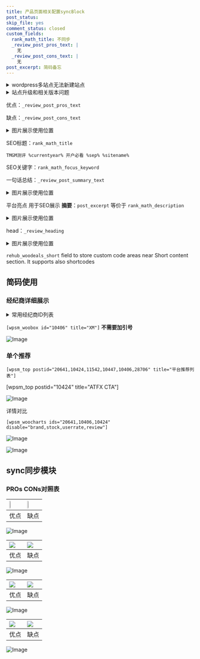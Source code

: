 ```yaml
---
title: 产品页面相关配置syncBlock
post_status: 
skip_file: yes
comment_status: closed
custom_fields:
  rank_math_title: 不同步
  _review_post_pros_text: |
    无
  _review_post_cons_text: |
    无
post_excerpt: 简码备忘
---
```

<details><summary>wordpress多站点无法新建站点</summary>

<li>和报错需要清理cookies一样的原因</li>
<li>wp-config.php里面<code>define( 'SUBDOMAIN_INSTALL', false );//子域名安装</code></li>
<li>新建子站点是用<code>define( 'SUBDOMAIN_INSTALL', true);//子域名安装</code> 完成以后，改成<code>false</code></li>
</details>

<details><summary>站点升级和相关版本问题</summary>

<p>wordpress：5.9.9
woocommerce：7.5.1
出现问题的地方：主题选项里面>><strong>Product layout >>compact style</strong></p>
<p>如何出现没有用过的字段 导致无法保存。先导出配置 然后进行修改，后面再次恢复即可。</p>
<p>出现部分字段无法显示时，需要返回默认布局后，对产品进行保存就好了。</p>
<p></p>
</details>

优点：`_review_post_pros_text`

缺点：`_review_post_cons_text`

<details><summary>图片展示使用位置</summary>

<img src="https://prod-files-secure.s3.us-west-2.amazonaws.com/39ed1227-6d7d-4570-be36-9ccd4a2c4241/f51d3d83-55d4-4bdf-9604-f37ec77ab556/Untitled.png?X-Amz-Algorithm=AWS4-HMAC-SHA256&X-Amz-Content-Sha256=UNSIGNED-PAYLOAD&X-Amz-Credential=ASIAZI2LB466UXJMPFDS%2F20250419%2Fus-west-2%2Fs3%2Faws4_request&X-Amz-Date=20250419T045520Z&X-Amz-Expires=3600&X-Amz-Security-Token=IQoJb3JpZ2luX2VjEP3%2F%2F%2F%2F%2F%2F%2F%2F%2F%2FwEaCXVzLXdlc3QtMiJHMEUCIQD7gyY3prs6ljpXCpVHoNgB5QzKfThKBZ72Zo%2BI37f7RAIgTu9uUK5lxKu6mJJKWhUW%2FQowfDmzoD8ZhoqOleQtcd4qiAQIhv%2F%2F%2F%2F%2F%2F%2F%2F%2F%2FARAAGgw2Mzc0MjMxODM4MDUiDB%2BF4kuKF020dZ2aNCrcAxUNB6OPRd2qtcbyh89r006oH1KPT%2F59rWTUI%2BkjftWgna27cGLcxl3p1s09BvUncGqFOz4Vpg52TIRTP4dJBp1miNv%2BZi6NS7UMEhsieqAxahM8x0EOqf9sMOHXQVzG%2FVhEpxo1ndBamRutfx8p0WuOIT0hhUx7R31A0oLgMqFX0X0y8rPpJHxsb0H7G0sGMMmTZV1GK5xruNsorO6Huw%2FUu3AQzmJqTqYQGTXCa9mbPXaHUfgCtALJOi7yjpd2VDPzMUDE%2FwU2EnZA5GiISX7MrqOSLP07Q7SxoWPqg4HrS7RhNJRn3L2h%2BnrTsMdJ2lERDC6l9nmTFuXRZsPwKVE0awhQm811bdKiyiOSb7kvgUAksC4rEfpAclydOHK9c4NTqEUZ%2FJ08k8gnZcPCmVb2RANfG3G9buStlFhoyS97HV5IZ%2B9d6UzL4tMHaBAR24v0Dmot0lCsiDb6EeocfmKYNkH8mHAdLvIgu%2F6NZ%2BxQxII7xQLetBPj35IrV9Hr1yAhq%2BkTrmRK6h1Hzg5slq7JEbxve%2Bn%2FtQFa75UQkHWYQkwB4uWT0Y%2FHpmFW68uAVfzRMb9RDl1dyviI2gJYTzhRf9p9M6YWvhMZRkfHz4SXj5b1hCy9xgk1rX52MLXWjMAGOqUBe%2BGINmwTDlW6neA2XjqHSCx9ah%2B4Lch9ywsbYXSBJMnznu1BmoJwVoswkV6UGkW6aBZsCxgWm3DejWf0uPBPHCG%2BvDzXoZfOiX8F5UbmPaqxa5ViVhvt1SikJw9nCunbk7%2FBkIeYEdijaJTPRxjUywpJjoiE%2BfCJiTbaIpQQda%2BbuX6lmrkuoRsvGrHx8wVVkpDdMBDJrBQAUXiAYk0K%2FlTBb5gw&X-Amz-Signature=11c3597e0626cc1f0f13e7b03e04babaee3ce7ab5f880d5fe60f1ea442eb2876&X-Amz-SignedHeaders=host&x-id=GetObject" alt="Image">
</details>

SEO标题：`rank_math_title`

`TMGM测评 %currentyear% 开户必看 %sep% %sitename%`

SEO关键字：`rank_math_focus_keyword`

一句话总结：`_review_post_summary_text`

<details><summary>图片展示使用位置</summary>

<img src="https://prod-files-secure.s3.us-west-2.amazonaws.com/39ed1227-6d7d-4570-be36-9ccd4a2c4241/4b96a922-296c-4f4e-8630-d1c870cbce01/Untitled.png?X-Amz-Algorithm=AWS4-HMAC-SHA256&X-Amz-Content-Sha256=UNSIGNED-PAYLOAD&X-Amz-Credential=ASIAZI2LB4664RK6BHMS%2F20250419%2Fus-west-2%2Fs3%2Faws4_request&X-Amz-Date=20250419T045521Z&X-Amz-Expires=3600&X-Amz-Security-Token=IQoJb3JpZ2luX2VjEP3%2F%2F%2F%2F%2F%2F%2F%2F%2F%2FwEaCXVzLXdlc3QtMiJHMEUCIQC2WEhyDyDnX43ZTFtBETMQNUy9fpPu1D4YoKQZedX9yQIgCSp0YCLKHn4%2Fd7qKkSp0otrSmhJny1c1%2Fnj8Ks3%2FsZIqiAQIhv%2F%2F%2F%2F%2F%2F%2F%2F%2F%2FARAAGgw2Mzc0MjMxODM4MDUiDOO03UzHiUo6UL9dYCrcAxCdGMcf7%2ByN4JyU0Ijsk77dNfzZxmrwubhCmcSGQhjrLCRckPF1Hb8y4I8ZA0P9ThUml00RkGp26qdMrVUAL3IPI1y9sd17nYmmHeWNnFHxP1ZP%2FDQfXtFosVWd34hPSTn7elMcwxKGV8JcvXzprAkUW%2FuxlQe2So3GdUfRMC%2BhpWKWXcalGZ0cJoK%2FHX19sbntdhcYna6Qki0QRQM1SY8CdIniFOBYu7q5Aou0%2FVGI09irelV%2FpZiVzloPw6dxJlIhk8VvfwticQH1pGXgdbGaZ44SmWLA8Ztpurxk9vk6JGu6brK3FINTOoV6ZsoEbyso2OxhqC1u%2FXSIsRDa9jRusjjKvyzExsutAh%2F8x4S8Cio2U5ndfXnUpGXumpUzfppnWzfe3%2FK8UNLCJIh3Jh4Ir%2BCdt9JGc234O0HNwZCs5R%2B8MaUUlULrHCDWkK8xNzVrgD24%2B2ffWhVL%2Fo4vd8V04wY311yYdItjlqy6P3B7ACmtcv8MeSO0GBGSYdeuwwOroDW7G5oTX54ydVDVfR0GvjG%2BStrhlnBj8d7nvWi%2Bwp%2BUBPcoIjpcXslDOqHNdI3jX%2FsEii4MHfD3RxGEjXCTKGGOVOI%2FJXfU46OGN7Cvo27%2FzSergk5WZApOMNrWjMAGOqUBpYTioG%2F9A4lxPlh2OR3Y5sgk7pkqlLsAsfn8NXvHs2HLMaqKyClbbOSKCH%2FNtwkQLrErCuJeXk1shrWxnXLlUeSza1XGUaRc9HrG8uidjGNsedx8gZQwysMQuuyfG49RHh78nfDyh35L9rZ59qAAqWXRTg2KgVtGU7G37lMmJHG1Jn6y%2BOuJunWubk5WBzNlLYBUcq%2BcWQXrEhYazpKmykSUBM6v&X-Amz-Signature=f007351a3444269a3d00e15561b93528c98410355e677d709dd972703655a0a0&X-Amz-SignedHeaders=host&x-id=GetObject" alt="Image">
</details>

平台亮点 用于SEO展示 **摘要**：`post_excerpt`  等价于 `rank_math_description`

<details><summary>图片展示使用位置</summary>

<img src="https://prod-files-secure.s3.us-west-2.amazonaws.com/39ed1227-6d7d-4570-be36-9ccd4a2c4241/1ee11f63-b60a-4dfe-a7a7-d58ff23b5d88/Untitled.png?X-Amz-Algorithm=AWS4-HMAC-SHA256&X-Amz-Content-Sha256=UNSIGNED-PAYLOAD&X-Amz-Credential=ASIAZI2LB4663VMZADDH%2F20250419%2Fus-west-2%2Fs3%2Faws4_request&X-Amz-Date=20250419T045521Z&X-Amz-Expires=3600&X-Amz-Security-Token=IQoJb3JpZ2luX2VjEP3%2F%2F%2F%2F%2F%2F%2F%2F%2F%2FwEaCXVzLXdlc3QtMiJIMEYCIQCWMi0lbM9c9KjahAqrFSXxfc6BAGhbSaXxtbDtdWjJqQIhANPa4DP47M6W0YQSZwhA8dFlstKTlY3UL4TIho8UVi2BKogECIb%2F%2F%2F%2F%2F%2F%2F%2F%2F%2FwEQABoMNjM3NDIzMTgzODA1IgyEzP%2FSrT45ybGmwl4q3ANBFTr35sdEFhjbyH2ppsqqtuD6TazlWmHc7zqgTVOW49T56eJKS%2FWctJuBcVRqSgS7qD5EFLaA8o43zpMSnZZ8%2FJlet1Rho4SIIKI0lh5hpIqsrWSwoKS%2Feiak0VoKTHrLXA4cE8eLpA8UXKkYWDwkTI7fWAVh1hvSZIE%2BlXMsnMUFfqD2aNyD34w8RvwvhjRJ4%2BuvaijMvV7V5JeCy0EBj03XSeVcoAySL0Liqo3Z14l4t4B6cbymEDy4trrFCt8LTo0gipHzZ8oMQ417hb25pGwWc%2Be6Xl2IFn%2FUcQJE%2FuEt%2B4GlRh6Jkw4Y6XzWCEcBrvIgSr%2BBEHoSnWZ%2BFYImEM6b0cNWJzgBM43TQSDFOkp%2F6vmr6gifqykEUIonzaefVtYJAQhiPd95WVAmjyDaRm3wXDpzQBg6dvsfSTW4O7rLI2rL80Q5zjkrSyy75VGHTxYGW4FBYg9go0D97pImOEpcaL5kKTESaiyg%2BU%2F2gT1hUlWu7KLAdF9uhRpy0dnxT0iSUMwloCgtAvnYGQszpS%2FP2O1J4qBiDnka38L71Iq22r1UOL96bfWygAX5CO0TCr9Xv1rgCe%2B3INKqKn5eLqPAN7vAfTd7xPZ0HSIIO3bWcyw1su0PnVV3CjC81ozABjqkAZxM6CzhM5BPeywNS0tKYlsRKR8yuFfcOq4Ezmg%2Fwj1zuzO0g%2B1eIuK0e7aTrkQNmeP1yGabPpB0zSgS%2Blel%2BfFphCwG8bFmWwAmuTWzUuR5JBJPnefSftqW%2BIz8MWCCAALc5GBhOHAVNdHXCxBC3i0GlMhmHZ1wROMpDHvTk1LxEfmWC%2FC%2FeYfr8zZE0EmXgo3EO2j6V4J%2BtwVcsEc7wyRcsVMN&X-Amz-Signature=b4b5ee01e95beed3e97fb802df6929a67559937c42efe909a2dfeffa37926fe0&X-Amz-SignedHeaders=host&x-id=GetObject" alt="Image">
<img src="https://prod-files-secure.s3.us-west-2.amazonaws.com/39ed1227-6d7d-4570-be36-9ccd4a2c4241/ad4118b5-78d8-4fbe-801e-3b29b5d99c01/Untitled.png?X-Amz-Algorithm=AWS4-HMAC-SHA256&X-Amz-Content-Sha256=UNSIGNED-PAYLOAD&X-Amz-Credential=ASIAZI2LB4663VMZADDH%2F20250419%2Fus-west-2%2Fs3%2Faws4_request&X-Amz-Date=20250419T045521Z&X-Amz-Expires=3600&X-Amz-Security-Token=IQoJb3JpZ2luX2VjEP3%2F%2F%2F%2F%2F%2F%2F%2F%2F%2FwEaCXVzLXdlc3QtMiJIMEYCIQCWMi0lbM9c9KjahAqrFSXxfc6BAGhbSaXxtbDtdWjJqQIhANPa4DP47M6W0YQSZwhA8dFlstKTlY3UL4TIho8UVi2BKogECIb%2F%2F%2F%2F%2F%2F%2F%2F%2F%2FwEQABoMNjM3NDIzMTgzODA1IgyEzP%2FSrT45ybGmwl4q3ANBFTr35sdEFhjbyH2ppsqqtuD6TazlWmHc7zqgTVOW49T56eJKS%2FWctJuBcVRqSgS7qD5EFLaA8o43zpMSnZZ8%2FJlet1Rho4SIIKI0lh5hpIqsrWSwoKS%2Feiak0VoKTHrLXA4cE8eLpA8UXKkYWDwkTI7fWAVh1hvSZIE%2BlXMsnMUFfqD2aNyD34w8RvwvhjRJ4%2BuvaijMvV7V5JeCy0EBj03XSeVcoAySL0Liqo3Z14l4t4B6cbymEDy4trrFCt8LTo0gipHzZ8oMQ417hb25pGwWc%2Be6Xl2IFn%2FUcQJE%2FuEt%2B4GlRh6Jkw4Y6XzWCEcBrvIgSr%2BBEHoSnWZ%2BFYImEM6b0cNWJzgBM43TQSDFOkp%2F6vmr6gifqykEUIonzaefVtYJAQhiPd95WVAmjyDaRm3wXDpzQBg6dvsfSTW4O7rLI2rL80Q5zjkrSyy75VGHTxYGW4FBYg9go0D97pImOEpcaL5kKTESaiyg%2BU%2F2gT1hUlWu7KLAdF9uhRpy0dnxT0iSUMwloCgtAvnYGQszpS%2FP2O1J4qBiDnka38L71Iq22r1UOL96bfWygAX5CO0TCr9Xv1rgCe%2B3INKqKn5eLqPAN7vAfTd7xPZ0HSIIO3bWcyw1su0PnVV3CjC81ozABjqkAZxM6CzhM5BPeywNS0tKYlsRKR8yuFfcOq4Ezmg%2Fwj1zuzO0g%2B1eIuK0e7aTrkQNmeP1yGabPpB0zSgS%2Blel%2BfFphCwG8bFmWwAmuTWzUuR5JBJPnefSftqW%2BIz8MWCCAALc5GBhOHAVNdHXCxBC3i0GlMhmHZ1wROMpDHvTk1LxEfmWC%2FC%2FeYfr8zZE0EmXgo3EO2j6V4J%2BtwVcsEc7wyRcsVMN&X-Amz-Signature=84539c3ecf2078307d75755c7d45b5a3ac6957c72e060c5b7148f5169802148e&X-Amz-SignedHeaders=host&x-id=GetObject" alt="Image">
<img src="https://prod-files-secure.s3.us-west-2.amazonaws.com/39ed1227-6d7d-4570-be36-9ccd4a2c4241/a38cf7c9-a79c-4b64-9e94-13589fe0758b/Untitled.png?X-Amz-Algorithm=AWS4-HMAC-SHA256&X-Amz-Content-Sha256=UNSIGNED-PAYLOAD&X-Amz-Credential=ASIAZI2LB4663VMZADDH%2F20250419%2Fus-west-2%2Fs3%2Faws4_request&X-Amz-Date=20250419T045521Z&X-Amz-Expires=3600&X-Amz-Security-Token=IQoJb3JpZ2luX2VjEP3%2F%2F%2F%2F%2F%2F%2F%2F%2F%2FwEaCXVzLXdlc3QtMiJIMEYCIQCWMi0lbM9c9KjahAqrFSXxfc6BAGhbSaXxtbDtdWjJqQIhANPa4DP47M6W0YQSZwhA8dFlstKTlY3UL4TIho8UVi2BKogECIb%2F%2F%2F%2F%2F%2F%2F%2F%2F%2FwEQABoMNjM3NDIzMTgzODA1IgyEzP%2FSrT45ybGmwl4q3ANBFTr35sdEFhjbyH2ppsqqtuD6TazlWmHc7zqgTVOW49T56eJKS%2FWctJuBcVRqSgS7qD5EFLaA8o43zpMSnZZ8%2FJlet1Rho4SIIKI0lh5hpIqsrWSwoKS%2Feiak0VoKTHrLXA4cE8eLpA8UXKkYWDwkTI7fWAVh1hvSZIE%2BlXMsnMUFfqD2aNyD34w8RvwvhjRJ4%2BuvaijMvV7V5JeCy0EBj03XSeVcoAySL0Liqo3Z14l4t4B6cbymEDy4trrFCt8LTo0gipHzZ8oMQ417hb25pGwWc%2Be6Xl2IFn%2FUcQJE%2FuEt%2B4GlRh6Jkw4Y6XzWCEcBrvIgSr%2BBEHoSnWZ%2BFYImEM6b0cNWJzgBM43TQSDFOkp%2F6vmr6gifqykEUIonzaefVtYJAQhiPd95WVAmjyDaRm3wXDpzQBg6dvsfSTW4O7rLI2rL80Q5zjkrSyy75VGHTxYGW4FBYg9go0D97pImOEpcaL5kKTESaiyg%2BU%2F2gT1hUlWu7KLAdF9uhRpy0dnxT0iSUMwloCgtAvnYGQszpS%2FP2O1J4qBiDnka38L71Iq22r1UOL96bfWygAX5CO0TCr9Xv1rgCe%2B3INKqKn5eLqPAN7vAfTd7xPZ0HSIIO3bWcyw1su0PnVV3CjC81ozABjqkAZxM6CzhM5BPeywNS0tKYlsRKR8yuFfcOq4Ezmg%2Fwj1zuzO0g%2B1eIuK0e7aTrkQNmeP1yGabPpB0zSgS%2Blel%2BfFphCwG8bFmWwAmuTWzUuR5JBJPnefSftqW%2BIz8MWCCAALc5GBhOHAVNdHXCxBC3i0GlMhmHZ1wROMpDHvTk1LxEfmWC%2FC%2FeYfr8zZE0EmXgo3EO2j6V4J%2BtwVcsEc7wyRcsVMN&X-Amz-Signature=4fe52e9b9a9b4c0d4144be2b6f792bbd9afc4c67127f175db01cf60b54df07a9&X-Amz-SignedHeaders=host&x-id=GetObject" alt="Image">
<img src="https://prod-files-secure.s3.us-west-2.amazonaws.com/39ed1227-6d7d-4570-be36-9ccd4a2c4241/7da6fc1e-d2ac-42ae-8c75-cb5749aa18f6/Untitled.png?X-Amz-Algorithm=AWS4-HMAC-SHA256&X-Amz-Content-Sha256=UNSIGNED-PAYLOAD&X-Amz-Credential=ASIAZI2LB4663VMZADDH%2F20250419%2Fus-west-2%2Fs3%2Faws4_request&X-Amz-Date=20250419T045521Z&X-Amz-Expires=3600&X-Amz-Security-Token=IQoJb3JpZ2luX2VjEP3%2F%2F%2F%2F%2F%2F%2F%2F%2F%2FwEaCXVzLXdlc3QtMiJIMEYCIQCWMi0lbM9c9KjahAqrFSXxfc6BAGhbSaXxtbDtdWjJqQIhANPa4DP47M6W0YQSZwhA8dFlstKTlY3UL4TIho8UVi2BKogECIb%2F%2F%2F%2F%2F%2F%2F%2F%2F%2FwEQABoMNjM3NDIzMTgzODA1IgyEzP%2FSrT45ybGmwl4q3ANBFTr35sdEFhjbyH2ppsqqtuD6TazlWmHc7zqgTVOW49T56eJKS%2FWctJuBcVRqSgS7qD5EFLaA8o43zpMSnZZ8%2FJlet1Rho4SIIKI0lh5hpIqsrWSwoKS%2Feiak0VoKTHrLXA4cE8eLpA8UXKkYWDwkTI7fWAVh1hvSZIE%2BlXMsnMUFfqD2aNyD34w8RvwvhjRJ4%2BuvaijMvV7V5JeCy0EBj03XSeVcoAySL0Liqo3Z14l4t4B6cbymEDy4trrFCt8LTo0gipHzZ8oMQ417hb25pGwWc%2Be6Xl2IFn%2FUcQJE%2FuEt%2B4GlRh6Jkw4Y6XzWCEcBrvIgSr%2BBEHoSnWZ%2BFYImEM6b0cNWJzgBM43TQSDFOkp%2F6vmr6gifqykEUIonzaefVtYJAQhiPd95WVAmjyDaRm3wXDpzQBg6dvsfSTW4O7rLI2rL80Q5zjkrSyy75VGHTxYGW4FBYg9go0D97pImOEpcaL5kKTESaiyg%2BU%2F2gT1hUlWu7KLAdF9uhRpy0dnxT0iSUMwloCgtAvnYGQszpS%2FP2O1J4qBiDnka38L71Iq22r1UOL96bfWygAX5CO0TCr9Xv1rgCe%2B3INKqKn5eLqPAN7vAfTd7xPZ0HSIIO3bWcyw1su0PnVV3CjC81ozABjqkAZxM6CzhM5BPeywNS0tKYlsRKR8yuFfcOq4Ezmg%2Fwj1zuzO0g%2B1eIuK0e7aTrkQNmeP1yGabPpB0zSgS%2Blel%2BfFphCwG8bFmWwAmuTWzUuR5JBJPnefSftqW%2BIz8MWCCAALc5GBhOHAVNdHXCxBC3i0GlMhmHZ1wROMpDHvTk1LxEfmWC%2FC%2FeYfr8zZE0EmXgo3EO2j6V4J%2BtwVcsEc7wyRcsVMN&X-Amz-Signature=29bbc28f2945cc94db1d76668da629d6348e9dec44d8de1a0d7cbf521565b13e&X-Amz-SignedHeaders=host&x-id=GetObject" alt="Image">
<img src="https://prod-files-secure.s3.us-west-2.amazonaws.com/39ed1227-6d7d-4570-be36-9ccd4a2c4241/7e97f40a-eaee-47f5-b2f9-475f96808fa7/Untitled.png?X-Amz-Algorithm=AWS4-HMAC-SHA256&X-Amz-Content-Sha256=UNSIGNED-PAYLOAD&X-Amz-Credential=ASIAZI2LB4663VMZADDH%2F20250419%2Fus-west-2%2Fs3%2Faws4_request&X-Amz-Date=20250419T045521Z&X-Amz-Expires=3600&X-Amz-Security-Token=IQoJb3JpZ2luX2VjEP3%2F%2F%2F%2F%2F%2F%2F%2F%2F%2FwEaCXVzLXdlc3QtMiJIMEYCIQCWMi0lbM9c9KjahAqrFSXxfc6BAGhbSaXxtbDtdWjJqQIhANPa4DP47M6W0YQSZwhA8dFlstKTlY3UL4TIho8UVi2BKogECIb%2F%2F%2F%2F%2F%2F%2F%2F%2F%2FwEQABoMNjM3NDIzMTgzODA1IgyEzP%2FSrT45ybGmwl4q3ANBFTr35sdEFhjbyH2ppsqqtuD6TazlWmHc7zqgTVOW49T56eJKS%2FWctJuBcVRqSgS7qD5EFLaA8o43zpMSnZZ8%2FJlet1Rho4SIIKI0lh5hpIqsrWSwoKS%2Feiak0VoKTHrLXA4cE8eLpA8UXKkYWDwkTI7fWAVh1hvSZIE%2BlXMsnMUFfqD2aNyD34w8RvwvhjRJ4%2BuvaijMvV7V5JeCy0EBj03XSeVcoAySL0Liqo3Z14l4t4B6cbymEDy4trrFCt8LTo0gipHzZ8oMQ417hb25pGwWc%2Be6Xl2IFn%2FUcQJE%2FuEt%2B4GlRh6Jkw4Y6XzWCEcBrvIgSr%2BBEHoSnWZ%2BFYImEM6b0cNWJzgBM43TQSDFOkp%2F6vmr6gifqykEUIonzaefVtYJAQhiPd95WVAmjyDaRm3wXDpzQBg6dvsfSTW4O7rLI2rL80Q5zjkrSyy75VGHTxYGW4FBYg9go0D97pImOEpcaL5kKTESaiyg%2BU%2F2gT1hUlWu7KLAdF9uhRpy0dnxT0iSUMwloCgtAvnYGQszpS%2FP2O1J4qBiDnka38L71Iq22r1UOL96bfWygAX5CO0TCr9Xv1rgCe%2B3INKqKn5eLqPAN7vAfTd7xPZ0HSIIO3bWcyw1su0PnVV3CjC81ozABjqkAZxM6CzhM5BPeywNS0tKYlsRKR8yuFfcOq4Ezmg%2Fwj1zuzO0g%2B1eIuK0e7aTrkQNmeP1yGabPpB0zSgS%2Blel%2BfFphCwG8bFmWwAmuTWzUuR5JBJPnefSftqW%2BIz8MWCCAALc5GBhOHAVNdHXCxBC3i0GlMhmHZ1wROMpDHvTk1LxEfmWC%2FC%2FeYfr8zZE0EmXgo3EO2j6V4J%2BtwVcsEc7wyRcsVMN&X-Amz-Signature=fc5b5d3ca6a68de874c2e85c6d451a135d6b9286b68ddef3dc49ec227eab7fcf&X-Amz-SignedHeaders=host&x-id=GetObject" alt="Image">
</details>

head：`_review_heading`

<details><summary>图片展示使用位置</summary>

<img src="https://prod-files-secure.s3.us-west-2.amazonaws.com/39ed1227-6d7d-4570-be36-9ccd4a2c4241/3a4650ad-9887-415c-889a-edd51fa54f27/Untitled.png?X-Amz-Algorithm=AWS4-HMAC-SHA256&X-Amz-Content-Sha256=UNSIGNED-PAYLOAD&X-Amz-Credential=ASIAZI2LB46656IM5NWV%2F20250419%2Fus-west-2%2Fs3%2Faws4_request&X-Amz-Date=20250419T045522Z&X-Amz-Expires=3600&X-Amz-Security-Token=IQoJb3JpZ2luX2VjEP3%2F%2F%2F%2F%2F%2F%2F%2F%2F%2FwEaCXVzLXdlc3QtMiJHMEUCIQCYHQe66ynGEtziB4ut8JGr5OGBcoBt8bpvwvUAT9cO9AIgSrSenuiFAbt7aRpSB82ZNiCZK5wOIeSbMAjNUkXhrm0qiAQIhv%2F%2F%2F%2F%2F%2F%2F%2F%2F%2FARAAGgw2Mzc0MjMxODM4MDUiDOBf54jzgzvx6WVhISrcA1UkWQ%2F4HuB4iLeH65F9%2FJlVyn9ccCNxtUf9Ll0J2TJqsK0%2F4QRN%2FgfQ5tXjWCRwI%2FGjVx%2FCI24BTRmMKcKTuQ7vw5CJAt9JZQA9wUIILRQVlagoQXxqiAEekfiug8g0nn%2BhJ5DRS9rejEKe%2F2WXktBWtRlExevmmDmFThIqHE3tK%2BLsFmIDYLJtuJHD99HdMpLLybTGl9PvLvR9E6QLvW5e8vLFE0X%2FhzIRB7nxmj6PN3wJXoNwERl9ORe4%2B4j1RUkdXIM8l4aAMyKCYaFi%2FS2KOmdNr9GARA4fexc0RAf5XpPe7jL1smaVezVZABTWmpEJaa1nv1C%2FIIGf4fBiyTWuEOLrJl6QVeTd1g0IL%2FPXZqr5J95TmZdgRL7MAli86wPotYXpmvFHJORss3%2FeJUGA%2FoPHFCsWf1juHy45pZSFgUuMCPzkqtCe5ay4y%2FOYKY77I0Kd7CO221ajlY9IEvGU0gzOJIFmZ7TspFGH5bl4FecTlod%2Fb%2FBJVGVd%2BGmtFlf0HyY%2Fba5fETpBxJm%2B5V2V18g8jtCitNS73z62rBs%2BsqzzE4z%2FEYXlfz4T0psHxl09rBa7rLmBQ8IfKesUbghD0aD5Zs%2F%2BqF7fN7uSQv1Shc%2Ff9KtVINkhvf9%2FMMXWjMAGOqUBGNcfSGzDJpUIa8YyM%2BLohlM0C4cLMjhfwfGnubyBK1QZa1paEfe4RZpeZtSl%2F%2BbX3ZM3s6C19%2BAzjXobGZI4u4ltnPDlsZIKWBs8WsJhYR8TOvZfRqX2xBttMQyf9NUoZZkfrTD3ieWST86C9Dop6DtSwqCFGH8ntEC6UIoM7E3xiIbWoVRQiJoHry5z0IjU9IE%2FgfllYtqyQGERw17%2BUiEZcNFB&X-Amz-Signature=467082c10ab280980e45c6d3ac11a36fdac89348dc2bf6e2df6141dea557205f&X-Amz-SignedHeaders=host&x-id=GetObject" alt="Image">
</details>

`rehub_woodeals_short`	field to store custom code areas near Short content section. It supports also shortcodes



## 简码使用

### 经纪商详细展示

<details><summary>常用经纪商ID列表</summary>

<pre><code class="php">嘉盛 ===> 20641  [wpsm_woobox id="20641" title="嘉盛"]
易信easymarkets ===> 11542  [wpsm_woobox id="11542" title="易信easymarkets"]
ATFX外汇 ===> 10424  [wpsm_woobox id="10424" title="ATFX"]
XM ===> 10406  [wpsm_woobox id="10406" title="XM"]
TMGM ===> 29622  [wpsm_woobox id="29622" title="TMGM"]
HYCM ===> 10447  [wpsm_woobox id="10447" title="HYCM"]
fpmarkets澳福外汇 ===> 20639  [wpsm_woobox id="20639" title="fpmarkets澳福外汇"]</code></pre>
</details>

`[wpsm_woobox id="10406" title="XM"]` **不需要加引号**

![Image](https://prod-files-secure.s3.us-west-2.amazonaws.com/39ed1227-6d7d-4570-be36-9ccd4a2c4241/4f898f9d-0fa7-4e43-acd3-ac6bc7be575a/Untitled.png?X-Amz-Algorithm=AWS4-HMAC-SHA256&X-Amz-Content-Sha256=UNSIGNED-PAYLOAD&X-Amz-Credential=ASIAZI2LB4665XBCRITT%2F20250419%2Fus-west-2%2Fs3%2Faws4_request&X-Amz-Date=20250419T045516Z&X-Amz-Expires=3600&X-Amz-Security-Token=IQoJb3JpZ2luX2VjEP3%2F%2F%2F%2F%2F%2F%2F%2F%2F%2FwEaCXVzLXdlc3QtMiJHMEUCIQDAbSmGZK%2Fr29xGeq3B%2Bh0w5plHfO1nh8G0i7gyCWs1ugIgTdIpbCVFRnfAPuawxcckj4wpt3JwO7WjBwGlU9aRR8gqiAQIhv%2F%2F%2F%2F%2F%2F%2F%2F%2F%2FARAAGgw2Mzc0MjMxODM4MDUiDMJ%2Bzic6pDDT2SisRircA2lamQQQWB4rDlFlXOrc6vXFxANMcgCKm%2Fu9sJjfJNOtggVy%2Be%2BA%2BasqxYpgABqx%2FQbRzH1PBftwiYsbOfZ81jCbgJ1m0Y4pwSbJEZGYrOzQHVpQgTCbNY%2FixpXwKKN19%2BxCMb7O0VhB4Pzek27tL6c%2FJRJhOddZ3mBhaEO4haVgiWgoiFd7GVd5XCU%2Fv9mKOZRKtXcENAcA8z%2BhO46WiyhMuaWs26tlSOf1Cus4Xw%2F6%2FqaOXqZZNm9A44ZxaZ%2F7T9%2B5K837bTdjksHwOLm9Ehegfo2c9qh7B%2FDWrsIDFzg7zlluQ4XcMFByrs7BYw1h%2BxZZJFydb3YYt4J%2FdP3ppwROLS41%2FvBVhvWq0IXuGGBvqm0dMrS3Y2aPyc3qwCydeavrPWM60EFjYwh%2FdVpAbOa9v735dScizP7XePqxH4PHMiN9topvbOOmIbRO%2F9tcCZwOH%2Bxq9kQ6boRog6Sfs2T16pEziWCzF4vDs0xMJ5JCE357gDgmj%2FUTpcjN231j711pamQKoEbiFtiVIaOIUbVUl5VmgdTkCk4OLpJ6xCF0t7vnSftShDbcpf5aUhr8DGIvIieqicyIjcx6cK2VQhA%2FWL5YYzy7mjSQbWLdD1GpL6mqTUPyezEdN0zpML7WjMAGOqUBjQCiprYEAjzXn0SRh1FRld4qt2R0roxzQ7CFkioKh7VRNeoRXthQ4aXx5hFTRT8gmxN60Puhrxs8FOy%2FQrBuj5mQtHmJI1ArrfDK9VaxxxA0IbAFhcez7XJK64161DbZDWWqFfL68BVKunUqAcN3xEQBilwHnIPm7A4bqLMw%2ByLtS1d7xejvF354oS0XzkoiRNDcH0HhOl%2FpjLeXZj9jfKqT1VMC&X-Amz-Signature=ca6adad0f0d4f79dde830fe20b776f68b1d7972e81a6dbf6b614dd2caccb816f&X-Amz-SignedHeaders=host&x-id=GetObject)

### 单个推荐
`[wpsm_top postid="20641,10424,11542,10447,10406,28706" title="平台推荐列表"]`

[wpsm_top postid="10424" title="ATFX CTA"]

![Image](https://prod-files-secure.s3.us-west-2.amazonaws.com/39ed1227-6d7d-4570-be36-9ccd4a2c4241/5ac620dc-51a8-48b6-b55d-91f47299193c/Untitled.png?X-Amz-Algorithm=AWS4-HMAC-SHA256&X-Amz-Content-Sha256=UNSIGNED-PAYLOAD&X-Amz-Credential=ASIAZI2LB4665XBCRITT%2F20250419%2Fus-west-2%2Fs3%2Faws4_request&X-Amz-Date=20250419T045516Z&X-Amz-Expires=3600&X-Amz-Security-Token=IQoJb3JpZ2luX2VjEP3%2F%2F%2F%2F%2F%2F%2F%2F%2F%2FwEaCXVzLXdlc3QtMiJHMEUCIQDAbSmGZK%2Fr29xGeq3B%2Bh0w5plHfO1nh8G0i7gyCWs1ugIgTdIpbCVFRnfAPuawxcckj4wpt3JwO7WjBwGlU9aRR8gqiAQIhv%2F%2F%2F%2F%2F%2F%2F%2F%2F%2FARAAGgw2Mzc0MjMxODM4MDUiDMJ%2Bzic6pDDT2SisRircA2lamQQQWB4rDlFlXOrc6vXFxANMcgCKm%2Fu9sJjfJNOtggVy%2Be%2BA%2BasqxYpgABqx%2FQbRzH1PBftwiYsbOfZ81jCbgJ1m0Y4pwSbJEZGYrOzQHVpQgTCbNY%2FixpXwKKN19%2BxCMb7O0VhB4Pzek27tL6c%2FJRJhOddZ3mBhaEO4haVgiWgoiFd7GVd5XCU%2Fv9mKOZRKtXcENAcA8z%2BhO46WiyhMuaWs26tlSOf1Cus4Xw%2F6%2FqaOXqZZNm9A44ZxaZ%2F7T9%2B5K837bTdjksHwOLm9Ehegfo2c9qh7B%2FDWrsIDFzg7zlluQ4XcMFByrs7BYw1h%2BxZZJFydb3YYt4J%2FdP3ppwROLS41%2FvBVhvWq0IXuGGBvqm0dMrS3Y2aPyc3qwCydeavrPWM60EFjYwh%2FdVpAbOa9v735dScizP7XePqxH4PHMiN9topvbOOmIbRO%2F9tcCZwOH%2Bxq9kQ6boRog6Sfs2T16pEziWCzF4vDs0xMJ5JCE357gDgmj%2FUTpcjN231j711pamQKoEbiFtiVIaOIUbVUl5VmgdTkCk4OLpJ6xCF0t7vnSftShDbcpf5aUhr8DGIvIieqicyIjcx6cK2VQhA%2FWL5YYzy7mjSQbWLdD1GpL6mqTUPyezEdN0zpML7WjMAGOqUBjQCiprYEAjzXn0SRh1FRld4qt2R0roxzQ7CFkioKh7VRNeoRXthQ4aXx5hFTRT8gmxN60Puhrxs8FOy%2FQrBuj5mQtHmJI1ArrfDK9VaxxxA0IbAFhcez7XJK64161DbZDWWqFfL68BVKunUqAcN3xEQBilwHnIPm7A4bqLMw%2ByLtS1d7xejvF354oS0XzkoiRNDcH0HhOl%2FpjLeXZj9jfKqT1VMC&X-Amz-Signature=9fd4ce6de761ed43be6f5a61480b6154b470874a2d9514cc782fb06024f0e3b0&X-Amz-SignedHeaders=host&x-id=GetObject)

详情对比

`[wpsm_woocharts ids="20641,10406,10424" disable="brand,stock,userrate,review"]`

![Image](https://prod-files-secure.s3.us-west-2.amazonaws.com/39ed1227-6d7d-4570-be36-9ccd4a2c4241/bf3ba45f-b9f3-4295-8aef-b4a495fd25f4/Untitled.png?X-Amz-Algorithm=AWS4-HMAC-SHA256&X-Amz-Content-Sha256=UNSIGNED-PAYLOAD&X-Amz-Credential=ASIAZI2LB4665XBCRITT%2F20250419%2Fus-west-2%2Fs3%2Faws4_request&X-Amz-Date=20250419T045516Z&X-Amz-Expires=3600&X-Amz-Security-Token=IQoJb3JpZ2luX2VjEP3%2F%2F%2F%2F%2F%2F%2F%2F%2F%2FwEaCXVzLXdlc3QtMiJHMEUCIQDAbSmGZK%2Fr29xGeq3B%2Bh0w5plHfO1nh8G0i7gyCWs1ugIgTdIpbCVFRnfAPuawxcckj4wpt3JwO7WjBwGlU9aRR8gqiAQIhv%2F%2F%2F%2F%2F%2F%2F%2F%2F%2FARAAGgw2Mzc0MjMxODM4MDUiDMJ%2Bzic6pDDT2SisRircA2lamQQQWB4rDlFlXOrc6vXFxANMcgCKm%2Fu9sJjfJNOtggVy%2Be%2BA%2BasqxYpgABqx%2FQbRzH1PBftwiYsbOfZ81jCbgJ1m0Y4pwSbJEZGYrOzQHVpQgTCbNY%2FixpXwKKN19%2BxCMb7O0VhB4Pzek27tL6c%2FJRJhOddZ3mBhaEO4haVgiWgoiFd7GVd5XCU%2Fv9mKOZRKtXcENAcA8z%2BhO46WiyhMuaWs26tlSOf1Cus4Xw%2F6%2FqaOXqZZNm9A44ZxaZ%2F7T9%2B5K837bTdjksHwOLm9Ehegfo2c9qh7B%2FDWrsIDFzg7zlluQ4XcMFByrs7BYw1h%2BxZZJFydb3YYt4J%2FdP3ppwROLS41%2FvBVhvWq0IXuGGBvqm0dMrS3Y2aPyc3qwCydeavrPWM60EFjYwh%2FdVpAbOa9v735dScizP7XePqxH4PHMiN9topvbOOmIbRO%2F9tcCZwOH%2Bxq9kQ6boRog6Sfs2T16pEziWCzF4vDs0xMJ5JCE357gDgmj%2FUTpcjN231j711pamQKoEbiFtiVIaOIUbVUl5VmgdTkCk4OLpJ6xCF0t7vnSftShDbcpf5aUhr8DGIvIieqicyIjcx6cK2VQhA%2FWL5YYzy7mjSQbWLdD1GpL6mqTUPyezEdN0zpML7WjMAGOqUBjQCiprYEAjzXn0SRh1FRld4qt2R0roxzQ7CFkioKh7VRNeoRXthQ4aXx5hFTRT8gmxN60Puhrxs8FOy%2FQrBuj5mQtHmJI1ArrfDK9VaxxxA0IbAFhcez7XJK64161DbZDWWqFfL68BVKunUqAcN3xEQBilwHnIPm7A4bqLMw%2ByLtS1d7xejvF354oS0XzkoiRNDcH0HhOl%2FpjLeXZj9jfKqT1VMC&X-Amz-Signature=9710f3bd967836a5ded6c1cfddcc30460465ef0c99eb56981b848fda5dcd6931&X-Amz-SignedHeaders=host&x-id=GetObject)

![Image](https://prod-files-secure.s3.us-west-2.amazonaws.com/39ed1227-6d7d-4570-be36-9ccd4a2c4241/30bc56ef-f383-4b48-9768-2ebc9e436ec0/Untitled.png?X-Amz-Algorithm=AWS4-HMAC-SHA256&X-Amz-Content-Sha256=UNSIGNED-PAYLOAD&X-Amz-Credential=ASIAZI2LB4665XBCRITT%2F20250419%2Fus-west-2%2Fs3%2Faws4_request&X-Amz-Date=20250419T045516Z&X-Amz-Expires=3600&X-Amz-Security-Token=IQoJb3JpZ2luX2VjEP3%2F%2F%2F%2F%2F%2F%2F%2F%2F%2FwEaCXVzLXdlc3QtMiJHMEUCIQDAbSmGZK%2Fr29xGeq3B%2Bh0w5plHfO1nh8G0i7gyCWs1ugIgTdIpbCVFRnfAPuawxcckj4wpt3JwO7WjBwGlU9aRR8gqiAQIhv%2F%2F%2F%2F%2F%2F%2F%2F%2F%2FARAAGgw2Mzc0MjMxODM4MDUiDMJ%2Bzic6pDDT2SisRircA2lamQQQWB4rDlFlXOrc6vXFxANMcgCKm%2Fu9sJjfJNOtggVy%2Be%2BA%2BasqxYpgABqx%2FQbRzH1PBftwiYsbOfZ81jCbgJ1m0Y4pwSbJEZGYrOzQHVpQgTCbNY%2FixpXwKKN19%2BxCMb7O0VhB4Pzek27tL6c%2FJRJhOddZ3mBhaEO4haVgiWgoiFd7GVd5XCU%2Fv9mKOZRKtXcENAcA8z%2BhO46WiyhMuaWs26tlSOf1Cus4Xw%2F6%2FqaOXqZZNm9A44ZxaZ%2F7T9%2B5K837bTdjksHwOLm9Ehegfo2c9qh7B%2FDWrsIDFzg7zlluQ4XcMFByrs7BYw1h%2BxZZJFydb3YYt4J%2FdP3ppwROLS41%2FvBVhvWq0IXuGGBvqm0dMrS3Y2aPyc3qwCydeavrPWM60EFjYwh%2FdVpAbOa9v735dScizP7XePqxH4PHMiN9topvbOOmIbRO%2F9tcCZwOH%2Bxq9kQ6boRog6Sfs2T16pEziWCzF4vDs0xMJ5JCE357gDgmj%2FUTpcjN231j711pamQKoEbiFtiVIaOIUbVUl5VmgdTkCk4OLpJ6xCF0t7vnSftShDbcpf5aUhr8DGIvIieqicyIjcx6cK2VQhA%2FWL5YYzy7mjSQbWLdD1GpL6mqTUPyezEdN0zpML7WjMAGOqUBjQCiprYEAjzXn0SRh1FRld4qt2R0roxzQ7CFkioKh7VRNeoRXthQ4aXx5hFTRT8gmxN60Puhrxs8FOy%2FQrBuj5mQtHmJI1ArrfDK9VaxxxA0IbAFhcez7XJK64161DbZDWWqFfL68BVKunUqAcN3xEQBilwHnIPm7A4bqLMw%2ByLtS1d7xejvF354oS0XzkoiRNDcH0HhOl%2FpjLeXZj9jfKqT1VMC&X-Amz-Signature=f94f8267b51d60f5328ffdea99eb0b6b5c4338d4992691c2f8b44e18b1e67d72&X-Amz-SignedHeaders=host&x-id=GetObject)

## sync同步模块

### PROs CONs对照表

| <img src="https://cdn.ifttt.fun/gh/jarlin8/OSS@main/icons/customize/pros.svg" height="auto" width="37.3%"> | <img src="https://cdn.ifttt.fun/gh/jarlin8/OSS@main/icons/customize/cons.svg" height="auto" width="28.8%"> |
| :--- | :--- |
| 优点 | 缺点 |

![Image](https://prod-files-secure.s3.us-west-2.amazonaws.com/39ed1227-6d7d-4570-be36-9ccd4a2c4241/8742b755-dfb5-4004-9a5f-d6e561664bd8/Untitled.png?X-Amz-Algorithm=AWS4-HMAC-SHA256&X-Amz-Content-Sha256=UNSIGNED-PAYLOAD&X-Amz-Credential=ASIAZI2LB4665XBCRITT%2F20250419%2Fus-west-2%2Fs3%2Faws4_request&X-Amz-Date=20250419T045516Z&X-Amz-Expires=3600&X-Amz-Security-Token=IQoJb3JpZ2luX2VjEP3%2F%2F%2F%2F%2F%2F%2F%2F%2F%2FwEaCXVzLXdlc3QtMiJHMEUCIQDAbSmGZK%2Fr29xGeq3B%2Bh0w5plHfO1nh8G0i7gyCWs1ugIgTdIpbCVFRnfAPuawxcckj4wpt3JwO7WjBwGlU9aRR8gqiAQIhv%2F%2F%2F%2F%2F%2F%2F%2F%2F%2FARAAGgw2Mzc0MjMxODM4MDUiDMJ%2Bzic6pDDT2SisRircA2lamQQQWB4rDlFlXOrc6vXFxANMcgCKm%2Fu9sJjfJNOtggVy%2Be%2BA%2BasqxYpgABqx%2FQbRzH1PBftwiYsbOfZ81jCbgJ1m0Y4pwSbJEZGYrOzQHVpQgTCbNY%2FixpXwKKN19%2BxCMb7O0VhB4Pzek27tL6c%2FJRJhOddZ3mBhaEO4haVgiWgoiFd7GVd5XCU%2Fv9mKOZRKtXcENAcA8z%2BhO46WiyhMuaWs26tlSOf1Cus4Xw%2F6%2FqaOXqZZNm9A44ZxaZ%2F7T9%2B5K837bTdjksHwOLm9Ehegfo2c9qh7B%2FDWrsIDFzg7zlluQ4XcMFByrs7BYw1h%2BxZZJFydb3YYt4J%2FdP3ppwROLS41%2FvBVhvWq0IXuGGBvqm0dMrS3Y2aPyc3qwCydeavrPWM60EFjYwh%2FdVpAbOa9v735dScizP7XePqxH4PHMiN9topvbOOmIbRO%2F9tcCZwOH%2Bxq9kQ6boRog6Sfs2T16pEziWCzF4vDs0xMJ5JCE357gDgmj%2FUTpcjN231j711pamQKoEbiFtiVIaOIUbVUl5VmgdTkCk4OLpJ6xCF0t7vnSftShDbcpf5aUhr8DGIvIieqicyIjcx6cK2VQhA%2FWL5YYzy7mjSQbWLdD1GpL6mqTUPyezEdN0zpML7WjMAGOqUBjQCiprYEAjzXn0SRh1FRld4qt2R0roxzQ7CFkioKh7VRNeoRXthQ4aXx5hFTRT8gmxN60Puhrxs8FOy%2FQrBuj5mQtHmJI1ArrfDK9VaxxxA0IbAFhcez7XJK64161DbZDWWqFfL68BVKunUqAcN3xEQBilwHnIPm7A4bqLMw%2ByLtS1d7xejvF354oS0XzkoiRNDcH0HhOl%2FpjLeXZj9jfKqT1VMC&X-Amz-Signature=f6a8f95aa1988ad02778174489ed478a4d2fad0e1efad1cf28bd863f2fce7741&X-Amz-SignedHeaders=host&x-id=GetObject)

| <img src="https://cdn.ifttt.fun/gh/jarlin8/OSS@main/icons/customize/pros1.svg" height="auto"> | <img src="https://cdn.ifttt.fun/gh/jarlin8/OSS@main/icons/customize/cons1.svg" height="auto"> |
| :--- | :--- |
| 优点 | 缺点 |

![Image](https://prod-files-secure.s3.us-west-2.amazonaws.com/39ed1227-6d7d-4570-be36-9ccd4a2c4241/806358f8-c9c4-4e17-bb35-c6c76a5397a5/Untitled.png?X-Amz-Algorithm=AWS4-HMAC-SHA256&X-Amz-Content-Sha256=UNSIGNED-PAYLOAD&X-Amz-Credential=ASIAZI2LB4665XBCRITT%2F20250419%2Fus-west-2%2Fs3%2Faws4_request&X-Amz-Date=20250419T045516Z&X-Amz-Expires=3600&X-Amz-Security-Token=IQoJb3JpZ2luX2VjEP3%2F%2F%2F%2F%2F%2F%2F%2F%2F%2FwEaCXVzLXdlc3QtMiJHMEUCIQDAbSmGZK%2Fr29xGeq3B%2Bh0w5plHfO1nh8G0i7gyCWs1ugIgTdIpbCVFRnfAPuawxcckj4wpt3JwO7WjBwGlU9aRR8gqiAQIhv%2F%2F%2F%2F%2F%2F%2F%2F%2F%2FARAAGgw2Mzc0MjMxODM4MDUiDMJ%2Bzic6pDDT2SisRircA2lamQQQWB4rDlFlXOrc6vXFxANMcgCKm%2Fu9sJjfJNOtggVy%2Be%2BA%2BasqxYpgABqx%2FQbRzH1PBftwiYsbOfZ81jCbgJ1m0Y4pwSbJEZGYrOzQHVpQgTCbNY%2FixpXwKKN19%2BxCMb7O0VhB4Pzek27tL6c%2FJRJhOddZ3mBhaEO4haVgiWgoiFd7GVd5XCU%2Fv9mKOZRKtXcENAcA8z%2BhO46WiyhMuaWs26tlSOf1Cus4Xw%2F6%2FqaOXqZZNm9A44ZxaZ%2F7T9%2B5K837bTdjksHwOLm9Ehegfo2c9qh7B%2FDWrsIDFzg7zlluQ4XcMFByrs7BYw1h%2BxZZJFydb3YYt4J%2FdP3ppwROLS41%2FvBVhvWq0IXuGGBvqm0dMrS3Y2aPyc3qwCydeavrPWM60EFjYwh%2FdVpAbOa9v735dScizP7XePqxH4PHMiN9topvbOOmIbRO%2F9tcCZwOH%2Bxq9kQ6boRog6Sfs2T16pEziWCzF4vDs0xMJ5JCE357gDgmj%2FUTpcjN231j711pamQKoEbiFtiVIaOIUbVUl5VmgdTkCk4OLpJ6xCF0t7vnSftShDbcpf5aUhr8DGIvIieqicyIjcx6cK2VQhA%2FWL5YYzy7mjSQbWLdD1GpL6mqTUPyezEdN0zpML7WjMAGOqUBjQCiprYEAjzXn0SRh1FRld4qt2R0roxzQ7CFkioKh7VRNeoRXthQ4aXx5hFTRT8gmxN60Puhrxs8FOy%2FQrBuj5mQtHmJI1ArrfDK9VaxxxA0IbAFhcez7XJK64161DbZDWWqFfL68BVKunUqAcN3xEQBilwHnIPm7A4bqLMw%2ByLtS1d7xejvF354oS0XzkoiRNDcH0HhOl%2FpjLeXZj9jfKqT1VMC&X-Amz-Signature=23e1f19c92de16da832ecb1bd0443dd2d08cf8a5729db8eccd93385d6d1b8b42&X-Amz-SignedHeaders=host&x-id=GetObject)

| <img src="https://cdn.ifttt.fun/gh/jarlin8/OSS@main/icons/customize/pros2.svg" height="auto"> | <img src="https://cdn.ifttt.fun/gh/jarlin8/OSS@main/icons/customize/cons2.svg" height="auto"> |
| :--- | :--- |
| 优点 | 缺点 |

![Image](https://prod-files-secure.s3.us-west-2.amazonaws.com/39ed1227-6d7d-4570-be36-9ccd4a2c4241/a9245ec9-70dd-4005-b534-0d54315fc5f3/Untitled.png?X-Amz-Algorithm=AWS4-HMAC-SHA256&X-Amz-Content-Sha256=UNSIGNED-PAYLOAD&X-Amz-Credential=ASIAZI2LB4665XBCRITT%2F20250419%2Fus-west-2%2Fs3%2Faws4_request&X-Amz-Date=20250419T045516Z&X-Amz-Expires=3600&X-Amz-Security-Token=IQoJb3JpZ2luX2VjEP3%2F%2F%2F%2F%2F%2F%2F%2F%2F%2FwEaCXVzLXdlc3QtMiJHMEUCIQDAbSmGZK%2Fr29xGeq3B%2Bh0w5plHfO1nh8G0i7gyCWs1ugIgTdIpbCVFRnfAPuawxcckj4wpt3JwO7WjBwGlU9aRR8gqiAQIhv%2F%2F%2F%2F%2F%2F%2F%2F%2F%2FARAAGgw2Mzc0MjMxODM4MDUiDMJ%2Bzic6pDDT2SisRircA2lamQQQWB4rDlFlXOrc6vXFxANMcgCKm%2Fu9sJjfJNOtggVy%2Be%2BA%2BasqxYpgABqx%2FQbRzH1PBftwiYsbOfZ81jCbgJ1m0Y4pwSbJEZGYrOzQHVpQgTCbNY%2FixpXwKKN19%2BxCMb7O0VhB4Pzek27tL6c%2FJRJhOddZ3mBhaEO4haVgiWgoiFd7GVd5XCU%2Fv9mKOZRKtXcENAcA8z%2BhO46WiyhMuaWs26tlSOf1Cus4Xw%2F6%2FqaOXqZZNm9A44ZxaZ%2F7T9%2B5K837bTdjksHwOLm9Ehegfo2c9qh7B%2FDWrsIDFzg7zlluQ4XcMFByrs7BYw1h%2BxZZJFydb3YYt4J%2FdP3ppwROLS41%2FvBVhvWq0IXuGGBvqm0dMrS3Y2aPyc3qwCydeavrPWM60EFjYwh%2FdVpAbOa9v735dScizP7XePqxH4PHMiN9topvbOOmIbRO%2F9tcCZwOH%2Bxq9kQ6boRog6Sfs2T16pEziWCzF4vDs0xMJ5JCE357gDgmj%2FUTpcjN231j711pamQKoEbiFtiVIaOIUbVUl5VmgdTkCk4OLpJ6xCF0t7vnSftShDbcpf5aUhr8DGIvIieqicyIjcx6cK2VQhA%2FWL5YYzy7mjSQbWLdD1GpL6mqTUPyezEdN0zpML7WjMAGOqUBjQCiprYEAjzXn0SRh1FRld4qt2R0roxzQ7CFkioKh7VRNeoRXthQ4aXx5hFTRT8gmxN60Puhrxs8FOy%2FQrBuj5mQtHmJI1ArrfDK9VaxxxA0IbAFhcez7XJK64161DbZDWWqFfL68BVKunUqAcN3xEQBilwHnIPm7A4bqLMw%2ByLtS1d7xejvF354oS0XzkoiRNDcH0HhOl%2FpjLeXZj9jfKqT1VMC&X-Amz-Signature=8cc1fa2eb6ef4b7043f56f2efda342ae560f52f2df224557b35880dec8c1ea29&X-Amz-SignedHeaders=host&x-id=GetObject)

| <img src="https://cdn.ifttt.fun/gh/jarlin8/OSS@main/icons/customize/pros3.svg" height="auto"> | <img src="https://cdn.ifttt.fun/gh/jarlin8/OSS@main/icons/customize/cons3.svg" height="auto"> |
| :--- | :--- |
| 优点 | 缺点 |

![Image](https://prod-files-secure.s3.us-west-2.amazonaws.com/39ed1227-6d7d-4570-be36-9ccd4a2c4241/e1e580a2-2e5c-4780-9ff4-19c318fc2284/Untitled.png?X-Amz-Algorithm=AWS4-HMAC-SHA256&X-Amz-Content-Sha256=UNSIGNED-PAYLOAD&X-Amz-Credential=ASIAZI2LB4665XBCRITT%2F20250419%2Fus-west-2%2Fs3%2Faws4_request&X-Amz-Date=20250419T045516Z&X-Amz-Expires=3600&X-Amz-Security-Token=IQoJb3JpZ2luX2VjEP3%2F%2F%2F%2F%2F%2F%2F%2F%2F%2FwEaCXVzLXdlc3QtMiJHMEUCIQDAbSmGZK%2Fr29xGeq3B%2Bh0w5plHfO1nh8G0i7gyCWs1ugIgTdIpbCVFRnfAPuawxcckj4wpt3JwO7WjBwGlU9aRR8gqiAQIhv%2F%2F%2F%2F%2F%2F%2F%2F%2F%2FARAAGgw2Mzc0MjMxODM4MDUiDMJ%2Bzic6pDDT2SisRircA2lamQQQWB4rDlFlXOrc6vXFxANMcgCKm%2Fu9sJjfJNOtggVy%2Be%2BA%2BasqxYpgABqx%2FQbRzH1PBftwiYsbOfZ81jCbgJ1m0Y4pwSbJEZGYrOzQHVpQgTCbNY%2FixpXwKKN19%2BxCMb7O0VhB4Pzek27tL6c%2FJRJhOddZ3mBhaEO4haVgiWgoiFd7GVd5XCU%2Fv9mKOZRKtXcENAcA8z%2BhO46WiyhMuaWs26tlSOf1Cus4Xw%2F6%2FqaOXqZZNm9A44ZxaZ%2F7T9%2B5K837bTdjksHwOLm9Ehegfo2c9qh7B%2FDWrsIDFzg7zlluQ4XcMFByrs7BYw1h%2BxZZJFydb3YYt4J%2FdP3ppwROLS41%2FvBVhvWq0IXuGGBvqm0dMrS3Y2aPyc3qwCydeavrPWM60EFjYwh%2FdVpAbOa9v735dScizP7XePqxH4PHMiN9topvbOOmIbRO%2F9tcCZwOH%2Bxq9kQ6boRog6Sfs2T16pEziWCzF4vDs0xMJ5JCE357gDgmj%2FUTpcjN231j711pamQKoEbiFtiVIaOIUbVUl5VmgdTkCk4OLpJ6xCF0t7vnSftShDbcpf5aUhr8DGIvIieqicyIjcx6cK2VQhA%2FWL5YYzy7mjSQbWLdD1GpL6mqTUPyezEdN0zpML7WjMAGOqUBjQCiprYEAjzXn0SRh1FRld4qt2R0roxzQ7CFkioKh7VRNeoRXthQ4aXx5hFTRT8gmxN60Puhrxs8FOy%2FQrBuj5mQtHmJI1ArrfDK9VaxxxA0IbAFhcez7XJK64161DbZDWWqFfL68BVKunUqAcN3xEQBilwHnIPm7A4bqLMw%2ByLtS1d7xejvF354oS0XzkoiRNDcH0HhOl%2FpjLeXZj9jfKqT1VMC&X-Amz-Signature=03c65349ed90cfa37876bfe035bff25115b9804eabbe83215f4e0d258c69a55c&X-Amz-SignedHeaders=host&x-id=GetObject)